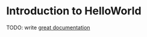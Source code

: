 # Introduction to HelloWorld

TODO: write [great documentation](http://jacobian.org/writing/great-documentation/what-to-write/)
